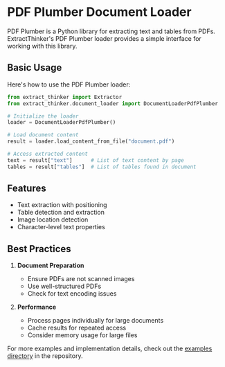 # PDF Plumber Document Loader

PDF Plumber is a Python library for extracting text and tables from PDFs. ExtractThinker's PDF Plumber loader provides a simple interface for working with this library.

## Basic Usage

Here's how to use the PDF Plumber loader:

```python
from extract_thinker import Extractor
from extract_thinker.document_loader import DocumentLoaderPdfPlumber

# Initialize the loader
loader = DocumentLoaderPdfPlumber()

# Load document content
result = loader.load_content_from_file("document.pdf")

# Access extracted content
text = result["text"]      # List of text content by page
tables = result["tables"]  # List of tables found in document
```

## Features

- Text extraction with positioning
- Table detection and extraction
- Image location detection
- Character-level text properties

## Best Practices

1. **Document Preparation**
   - Ensure PDFs are not scanned images
   - Use well-structured PDFs
   - Check for text encoding issues

2. **Performance**
   - Process pages individually for large documents
   - Cache results for repeated access
   - Consider memory usage for large files

For more examples and implementation details, check out the [examples directory](examples/) in the repository. 